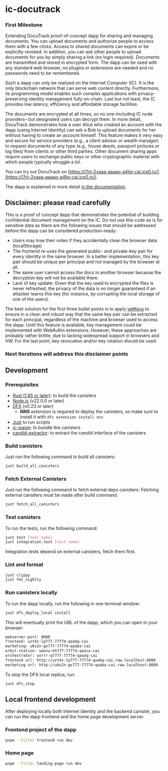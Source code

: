 # ic-docutrack

### First Milestone

Extending DocuTrack proof-of-concept dapp for sharing and managing documents. You can upload documents and authorize people to access them with a few clicks. Access to shared documents can expire or be explicitly revoked. In addition, you can ask other people to upload documents for you by simply sharing a link (no login required). Documents are transmitted and stored in encrypted form. The dapp can be used with any standard web browser, no plugins or extensions are needed and no passwords need to be remembered.

Such a dapp can only be realized on the Internet Computer (IC). It is the only blockchain network that can serve web content directly. Furthermore, its programming model enables such complex applications with privacy-preserving identity management fully on-chain. Last but not least, the IC provides low latency, efficiency and affordable storage facilities.

The documents are encrypted at all times, so no one–including IC node providers– but designated users can decrypt them.
In more detail, DocuTrack demonstrates how a user Alice who created an account with the dapp (using Internet Identity) can ask a Bob to upload documents for her without having to create an account himself.
This feature makes it very easy and secure for service providers (e.g., a client advisor or wealth manager) to request documents of any type (e.g., house deeds, passport pictures or log files) from clients or other third parties.
Other document sharing apps require users to exchange public keys or other cryptographic material with which people typically struggle a lot.

You can try out DocuTrack on [https://l7rii-2yaaa-aaaao-a4liq-cai.icp0.io/](https://l7rii-2yaaa-aaaao-a4liq-cai.icp0.io/).

The dapp is explained in more detail [in the documentation](./docs/README.md).

## Disclaimer: please read carefully

This is a proof of concept dapp that demonstrates the potential of building confidential document management on the IC. Do not use this code as is for sensitive data as there are the following issues that should be addressed before the dapp can be considered production-ready:

- Users may lose their notes if they accidentally clean the browser data (localStorage)
- The frontend re-uses the generated public- and private-key pair for every identity in the same browser. In a better implementation, this key pair should be unique per principal and not managed by the browser at all.
- The same user cannot access the docs in another browser because the decryption key will not be available there.
- Lack of key update: Given that the key used to encrypted the files is never refreshed, the privacy of the data is no longer guaranteed if an attacker learns this key (for instance, by corrupting the local storage of one of the users).

The best solution for the first three bullet points is to apply [vetKeys](https://internetcomputer.org/blog/features/vetkey-primer/) to ensure in a clean and robust way that the same key pair can be extracted for each principal, regardless of the machine and browser used to access the dapp. Until this feature is available, key management could be implemented with WebAuthn extensions. However, these approaches are probably rather brittle, due to lacking widespread support in browsers and HW. For the last point, key revocation and/or key rotation should be used.

### Next Iterations will address this disclaimer points

## Development

### Prerequisites

- [Rust (1.85 or later)](https://rustup.rs/): to build the canisters
- [Node.js](https://nodejs.org/en/) (v22.0.0 or later)
- [DFX](https://internetcomputer.org/docs/building-apps/getting-started/install) (v0.23 or later)
  - **NNS** extension is required to deploy the canisters, so make sure to install it with `dfx extension install nns`
- [Just](https://just.systems/) to run scripts
- [ic-wasm](https://github.com/dfinity/ic-wasm): to bundle the canisters
- [candid-extractor](https://github.com/dfinity/candid-extractor): to extract the candid interface of the canisters

### Build canisters

Just run the following command to build all canisters:

```sh
just build_all_canisters
```

### Fetch External Canisters

Just run the following command to fetch external deps canisters:
Fetching external cansiters must be made after build command.

```sh
just fetch_all_canisters
```

### Test canisters

To run the tests, run the following command:

```sh
just test [test_name]
just integration_test [test_name]
```

Integration tests depend on external canisters, fetch them first.

### Lint and format

```sh
just clippy
just fmt_nightly
```

### Run canisters locally

To run the dapp locally, run the following in one terminal window:

```sh
just dfx_deploy_local install
```

This will eventually print the URL of the dapp, which you can open in your browser:

```txt
webserver-port: 8080
frontend: uzt4z-lp777-77774-qaabq-cai
marketing: u6s2n-gx777-77774-qaaba-cai
orbit-station: umunu-kh777-77774-qaaca-cai
orchestrator: uxrrr-q7777-77774-qaaaq-cai
frontend url: http://uzt4z-lp777-77774-qaabq-cai.raw.localhost:8080
marketing url: http://u6s2n-gx777-77774-qaaba-cai.raw.localhost:8080
```

To stop the DFX local replica, run:

```sh
just dfx_stop
```

## Local frontend development

After deploying locally both Internet Identity and the backend canister, you can run the dapp frontend and the home page development server.

### Frontend project of the dapp

```sh
pnpm --filter frontend run dev
```

### Home page

```sh
pnpm --filter landing-page run dev
```
